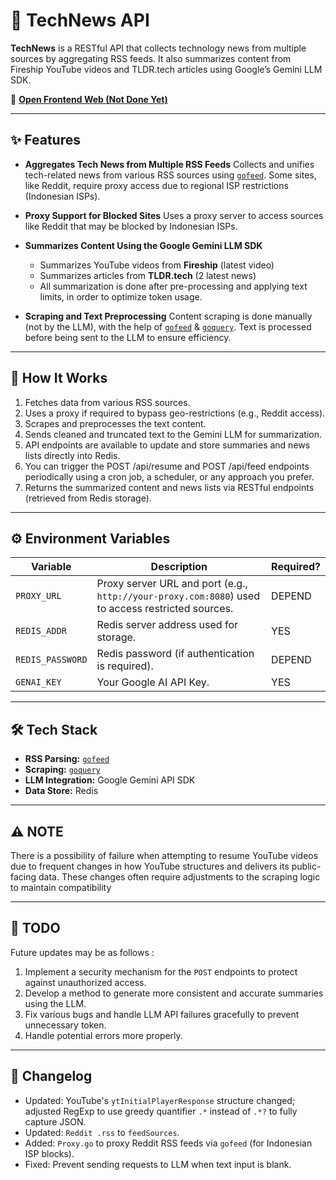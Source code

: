 # 📰 TechNews API

**TechNews** is a RESTful API that collects technology news from multiple sources by aggregating RSS feeds. It also summarizes content from Fireship YouTube videos and TLDR.tech articles using Google’s Gemini LLM SDK.

🔗 **[Open Frontend Web (Not Done Yet)](belum)**

---

## ✨ Features

* **Aggregates Tech News from Multiple RSS Feeds**
  Collects and unifies tech-related news from various RSS sources using [`gofeed`](https://github.com/mmcdole/gofeed). Some sites, like Reddit, require proxy access due to regional ISP restrictions (Indonesian ISPs).
* **Proxy Support for Blocked Sites**
  Uses a proxy server to access sources like Reddit that may be blocked by Indonesian ISPs.
* **Summarizes Content Using the Google Gemini LLM SDK**

    * Summarizes YouTube videos from **Fireship** (latest video)
    * Summarizes articles from **TLDR.tech** (2 latest news)
    * All summarization is done after pre-processing and applying text limits, in order to optimize token usage.

* **Scraping and Text Preprocessing**
  Content scraping is done manually (not by the LLM), with the help of [`gofeed`](https://github.com/mmcdole/gofeed) & [`goquery`](https://github.com/PuerkitoBio/goquery). Text is processed before being sent to the LLM to ensure efficiency.
---

## 🚀 How It Works

1. Fetches data from various RSS sources.
2. Uses a proxy if required to bypass geo-restrictions (e.g., Reddit access).
3. Scrapes and preprocesses the text content.
4. Sends cleaned and truncated text to the Gemini LLM for summarization.
5.  API endpoints are available to update and store summaries and news lists directly into Redis.
6. You can trigger the POST /api/resume and POST /api/feed endpoints periodically using a cron job, a scheduler, or any approach you prefer.
7. Returns the summarized content and news lists via RESTful endpoints (retrieved from Redis storage).
---

## ⚙️ Environment Variables

| Variable         | Description                                                                                               | Required? |
| ---------------- |-----------------------------------------------------------------------------------------------------------|-----------|
| `PROXY_URL`      | Proxy server URL and port (e.g., `http://your-proxy.com:8080`) used to access restricted sources. | DEPEND    |
| `REDIS_ADDR`     | Redis server address used for storage.                                                                    | YES       |
| `REDIS_PASSWORD` | Redis password (if authentication is required).                                                           | DEPEND    |
| `GENAI_KEY` | Your Google AI API Key.                                                                                   | YES       |

---

## 🛠️ Tech Stack

* **RSS Parsing:** [`gofeed`](https://github.com/mmcdole/gofeed)
* **Scraping:** [`goquery`](https://github.com/PuerkitoBio/goquery)
* **LLM Integration:** Google Gemini API SDK
* **Data Store:** Redis

---
## ⚠️ NOTE
There is a possibility of failure when attempting to resume YouTube videos due to frequent changes in how YouTube structures and delivers its public-facing data. These changes often require adjustments to the scraping logic to maintain compatibility

---
## 📝 TODO
Future updates may be as follows :
1. Implement a security mechanism for the `POST` endpoints to protect against unauthorized access.
2. Develop a method to generate more consistent and accurate summaries using the LLM.
3. Fix various bugs and handle LLM API failures gracefully to prevent unnecessary token.
4. Handle potential errors more properly.
---

## 📝 Changelog

- Updated: YouTube's `ytInitialPlayerResponse` structure changed; adjusted RegExp to use greedy quantifier `.*` instead of `.*?` to fully capture JSON.
- Updated: `Reddit .rss` to `feedSources`.
- Added: `Proxy.go` to proxy Reddit RSS feeds via `gofeed` (for Indonesian ISP blocks).
- Fixed: Prevent sending requests to LLM when text input is blank.
